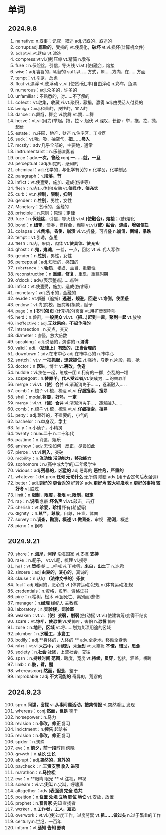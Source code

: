 # 单词

## 2024.9.8

1. narrative: n.叙事；记叙，叙述	adj.记叙的，叙述的
2. corrupt:adj.**腐败的**，受损的	vt.使腐化，**破坏**	vt.vi.损坏(计算机文件)
3. adapt:vi.vt.适应   vt.改造
4. compress:vt.vi.(使)压缩   vt.精简   n.敷布
5. fuse：n.保险丝，引信，导火线   vi.vt.(使)融合，熔接
6. wise：adj.睿智的，明智的    suff.以……方式，朝……方向，在……方面
7. tempt：vt.引诱，怂恿
8. float vi.漂浮  vt.使浮动   vt.vi.(使货币汇率)自由浮动   n.彩车，鱼漂
9. numerous：adj.众多的，许多的
10. unfamiliar：不熟悉的，对……不了解的
11. collect：vt.收集，收藏    vi.vt.聚积，募捐，赢得   adj.由受话人付费的
12. benign：adj.和善的，良性的，宜人的
13. dance：n.舞蹈，舞会   vi.跳舞    vt.跳……舞
14. heave：vt.vi.(用力)举起，拖，拉   vi.起伏   vt.深叹，长舒    n.举，拖，拉，抛，起伏
15. estate： n.庄园，地产，财产    n.住宅区，工业区
16. suck：vt.吮，吸，抽空气，**把……卷入**
17. mostly：adv.几乎全部的，主要地，通常
18. instrumentailst：n.乐器演奏者
19. once：adv.**一次，曾经**  conj.**一……就，一旦**
20. perceptual：adj.知觉的，感知的
21. chemical：adj.化学的，与化学有关的   n.化学品，化学制品
22. paragraph：n.**段落，节**
23. inflict：vt.使遭受，施加，造成(伤害等)
24. flesh：n.肉(人体的)皮肤   vt.**使具体，使充实**
25. curb：vt.n.**控制，限制，抑制**
26. gender：n.**性别**，男性，女性
27. Monetary：货币的，金融的
28. principle：n.原则；原理；定律
29. fuse：n.**保险丝**，引信，导火线   vi.vt.**(使融合)，熔接**；(使)熔化
30. bond：n.**纽带**，债券，保释金，枷锁   vt.vi.**(使）黏合，连结，增强信任**
31. collapse：vi.**倒塌，昏倒，崩溃**  vi.vt.折叠，可折叠   n.**崩溃，倒塌，暴跌**
32. tempt：vt.引诱，怂恿
33. flesh：n.肉，果肉，肉体    vt.**使具体，使充实**
34. ghost：n.**鬼，鬼魂**，一丝，一点，回忆   vt.vi.  代人写作
35. gender：n.**性别**，男性，女性
36. perceptual：adj.知觉的，感知的
37. substance：n.**物质**，根据，主旨，重要性
38. reconstruction：n.**重建，修复**，重现，重建时期
39. o’clock：adv,(表示整点)……点钟
40. inflict：vt.使遭受，施加，造成(伤害等)
41. monetary：adj.货币的，金融的
42. evade：vt.躲避（追捕）**逃避，规避，回避**   vt.**难倒，使困惑**
43. endow：vt.向(院校，医院等)捐款，赋予
44. page：n.**(书刊的)页** (计算机的)页面 vt.用扩音器呼叫
45. herd：n.兽群，**一般民众** vi.vt.**（把…)赶到一起，聚到一起**  vt.放牧
46. ineffective：adj.**无效果的，不起作用的**
47. intersection：n.交点，交叉
48. diameter：直径，放大倍数
49. speaking：adj.说话的，演讲的  n.**演讲**  
50. valid：adj.**（法律上）有效的，正当合理的**  
51. downtown：adv.在市中心  adj.在市中心的  n.市中心
52. snatch：vt.vi.**一把抓起，迅速抓住**  vt.强抢，夺走  n.片段，抓，抢
53. doctor：n.**医生**，博士   vt.**篡改，伪造**
54. huddle：vi.挤在一起，缩成一团  n.拥有的一群，杂乱的一堆
55. scapegoat：n.**替罪羊，代人受过者**,vt.使成为……的替罪羊
56. merge：vi.vt.**（使）合并**   vi.渐渐消失于……，逐渐融入……
57. comb：n.梳子   vt.梳，梳理  vt.vi.**仔细搜索，搜寻**
58. shall：modal.**将要，好吗，一定**
59. merge：vi.vt.**（使）合并**    vi.渐渐消失于…，逐渐融入…..
60. comb：n.梳子   vt.梳，梳理   vt.vi.**仔细搜索，搜寻**
61. petty：adj.琐碎的，不重要的，小气的
62. bachelor：n.单身汉，**学士**
63. fairy：n.小仙子，小精灵
64. twenty：num.**二十** n.二十年代
65. pastime：n.消遣，娱乐
66. anyhow：adv.无论如何，反正，尽管如此
67. pierce：vt.vi.**刺入**，突破
68. mobility：n.**流动性  活动能力，移动能力**
69. sophomore：n.(高中或大学的)二年级学生
70. vicious：adj.**残暴的，凶猛的**  adj.恶毒的  **恶性的，严重的**
71. whatever：det.pron.**任何  无论什么**  无所谓  随便  adv.(用于否定句后表强调)
72. better：adj.**更好的  更合适的** 好转的  adv.**更好地  较大程度地**  n.**更好的事物  较好者**  vt.胜过
73. limit：n.**限制，限度，极限**  vt.**限制，限定**
74. rap：n.**说唱** 急敲  **坏名声**  vi.vt.敲击，击打
75. cherish：vt.**珍爱，珍惜**  怀有(希望等)
76. dignity ：n.**尊严，尊敬**，自尊，庄重，体面
77. survey：n.**调查，勘测，概述**  vt.**做调查**，审视，**勘测**，概述
78. piano：n.钢琴

## 2024.9.21

79. shore：n.**海岸，河岸** 沿海国家   vi.支撑  **支持**
80. rake：n.耙子， vt.vi.耙，梳理   vi.搜寻
81. hail：vt.**赞扬** 朝……呼喊  vi.下冰雹，**来自，出生于** n.冰雹
82. sincere：adj.**由衷的，衷心的**，真诚的
83. clause：n.从句   **（法律文书的）条款**
84. foul：adj.难闻的，恶心的   vt.(体育运动)犯规   n.(体育运动)犯规
85. credentials：n.资格，资历，资格证书
86. pine：n.松树，松木   vi(因死亡、离别而)悲伤
87. manager：n.**经理** 经纪人   主教练
88. laboratory：n.**实验楼，实验室**
89. weaken：vt.vi.**（使）变弱，削弱**(使)动摇    vt.vi.(使建筑等)变得不结实
90. scare：vt.**惊吓，使恐惧**   vi.受惊吓，害怕   n.**恐慌** 惊吓
91. zone：n.**地带，区域**  vt.将……划为某项用途的区域
92. plumber：n.**水暖工，水管工**
93. bodily：adj.**身体的，人体的 **   adv.全身地，移动全身地
94. miss：vt.vi.**未击中，未得到，未达到**   vt.未察觉  **不懂，错过，思念**
95. society：n.**社会**  社团，上流社会，交往
96. span：n.**持续时间  范围**，跨度，宽度   vt.**持续，贯穿**，包括，涵盖，横跨
97. limb：n.**肢，臂，腿**
98. whereas:conj.**然而，但是**，鉴于
99. improbable：adj.**不大可能的** 奇异的，荒谬的

## 2024.9.23

100. spy:n.**间谍，密探**  vi.**从事间谍活动，搜集情报**  vt.突然看见  发现
101. whereas：conj.**然而，但是**   鉴于
102. horsepower：n.马力
103. revision：n.**修改，修正**   复习
104. indictment：n.**控告**  起诉书
105. revision：n.**修改，修正**  复习
106. spider：n.蜘蛛
107. eve：n.**前夕，前一段时间**  傍晚
108. growth：n.**成长  生长**
109. abrupt：adj.**突然的，意外的**
110. paycheck：n.**工资支票   收入   进项**  
111. marathon：n.**马拉松**  
112. eye：n.**眼睛   眼光   **  vt.注视，审视
113. scream：vi.vt.**尖叫**  n.尖叫，呼啸声
114. altogether：adv.(**表强调  完全  总共**)
115. position：n.**位置  处境   立场  职位  地位**      vt.安放，放置
116. prophet：n.**预言家**  先知  宣扬者
117. worker：n.**工作者，工人，雇员**
118. overwork：vt.vi.(使)过度工作，过度劳累   vt.**把……做过头**   n.过于繁重的工作
119. century:n.世纪，一百年
120. inform：vt.**通知  告知   影响**
